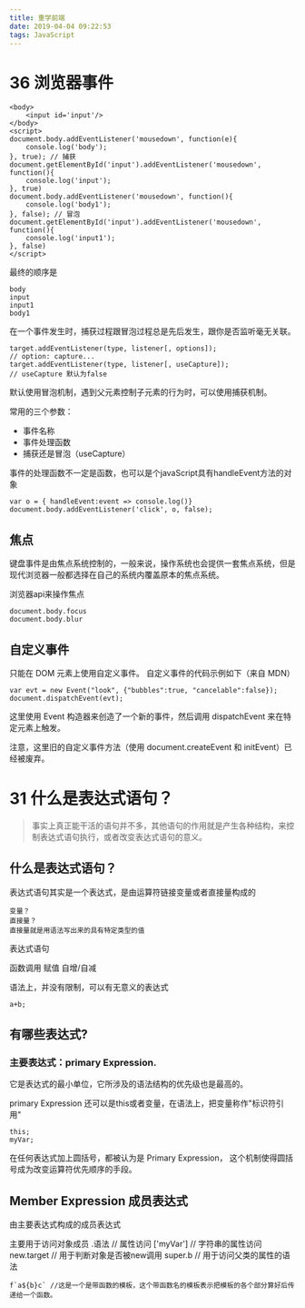 ```yaml
---
title: 重学前端
date: 2019-04-04 09:22:53
tags: JavaScript
---
```


# 36 浏览器事件

```
<body>
    <input id='input'/>
</body>
<script>
document.body.addEventListener('mousedown', function(e){
    console.log('body');
}, true); // 捕获
document.getElementById('input').addEventListener('mousedown', function(){
    console.log('input');
}, true)
document.body.addEventListener('mousedown', function(){
    console.log('body1');
}, false); // 冒泡
document.getElementById('input').addEventListener('mousedown', function(){
    console.log('input1');
}, false)
</script>
```

最终的顺序是
```
body
input
input1
body1
```

在一个事件发生时，捕获过程跟冒泡过程总是先后发生，跟你是否监听毫无关联。

```
target.addEventListener(type, listener[, options]);
// option: capture...
target.addEventListener(type, listener[, useCapture]);
// useCapture 默认为false
```

默认使用冒泡机制，遇到父元素控制子元素的行为时，可以使用捕获机制。

常用的三个参数：
* 事件名称
* 事件处理函数
* 捕获还是冒泡（useCapture）

事件的处理函数不一定是函数，也可以是个javaScript具有handleEvent方法的对象
```
var o = { handleEvent:event => console.log()}
document.body.addEventListener('click', o, false);

```

## 焦点

键盘事件是由焦点系统控制的，一般来说，操作系统也会提供一套焦点系统，但是现代浏览器一般都选择在自己的系统内覆盖原本的焦点系统。

浏览器api来操作焦点
```
document.body.focus
document.body.blur
```

## 自定义事件

只能在 DOM 元素上使用自定义事件。
自定义事件的代码示例如下（来自 MDN）
```
var evt = new Event("look", {"bubbles":true, "cancelable":false});
document.dispatchEvent(evt);
```
这里使用 Event 构造器来创造了一个新的事件，然后调用 dispatchEvent 来在特定元素上触发。

注意，这里旧的自定义事件方法（使用 document.createEvent 和 initEvent）已经被废弃。
# 31 什么是表达式语句？

>事实上真正能干活的语句并不多，其他语句的作用就是产生各种结构，来控制表达式语句执行，或者改变表达式语句的意义。

## 什么是表达式语句？

表达式语句其实是一个表达式，是由运算符链接变量或者直接量构成的

```
变量？
直接量？
直接量就是用语法写出来的具有特定类型的值
```

表达式语句

函数调用
赋值
自增/自减

语法上，并没有限制，可以有无意义的表达式
```
a+b;
```

## 有哪些表达式?

### 主要表达式：primary Expression.

它是表达式的最小单位，它所涉及的语法结构的优先级也是最高的。

primary Expression 还可以是this或者变量，在语法上，把变量称作"标识符引用"

```
this;
myVar;
```

在任何表达式加上圆括号，都被认为是 Primary Expression， 这个机制使得圆括号成为改变运算符优先顺序的手段。


## Member Expression 成员表达式

由主要表达式构成的成员表达式

主要用于访问对象成员 
.语法 // 属性访问
['myVar'] // 字符串的属性访问
new.target // 用于判断对象是否被new调用
super.b // 用于访问父类的属性的语法

```
f`a${b}c` //这是一个是带函数的模板，这个带函数名的模板表示把模板的各个部分算好后传递给一个函数。
```
<!-- ToDo -->

